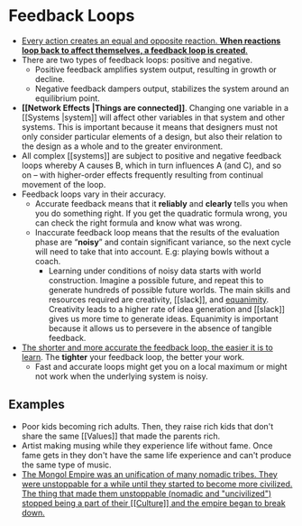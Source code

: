 # Feedback Loops

- [Every action creates an equal and opposite reaction. **When reactions loop back to affect themselves, a feedback loop is created**.](https://fs.blog/2011/10/mental-model-feedback-loops/)
- There are two types of feedback loops: positive and negative.
	- Positive feedback amplifies system output, resulting in growth or decline.
	- Negative feedback dampers output, stabilizes the system around an equilibrium point.
- **[[Network Effects |Things are connected]]**. Changing one variable in a [[Systems |system]] will affect other variables in that system and other systems. This is important because it means that designers must not only consider particular elements of a design, but also their relation to the design as a whole and to the greater environment.
- All complex [[systems]] are subject to positive and negative feedback loops whereby A causes B, which in turn influences A (and C), and so on – with higher-order effects frequently resulting from continual movement of the loop.
- Feedback loops vary in their accuracy.
	- Accurate feedback means that it **reliably** and **clearly** tells you when you do something right. If you get the quadratic formula wrong, you can check the right formula and know what was wrong.
	- Inaccurate feedback loop means that the results of the evaluation phase are “**noisy**” and contain significant variance, so the next cycle will need to take that into account. E.g: playing bowls without a coach.
		- Learning under conditions of noisy data starts with world construction. Imagine a possible future, and repeat this to generate hundreds of possible future worlds. The main skills and resources required are creativity, [[slack]], and [equanimity](https://en.wikipedia.org/wiki/Equanimity). Creativity leads to a higher rate of idea generation and [[slack]] gives us more time to generate ideas. Equanimity is important because it allows us to persevere in the absence of tangible feedback.
- [The shorter and more accurate the feedback loop, the easier it is to learn](https://brianlui.dog/2020/05/10/beware-of-tight-feedback-loops/). The **tighter** your feedback loop, the better your work.
	- Fast and accurate loops might get you on a local maximum or might not work when the underlying system is noisy.

## Examples

- Poor kids becoming rich adults. Then, they raise rich kids that don't share the same [[Values]] that made the parents rich.
- Artist making musing while they experience life without fame. Once fame gets in they don't have the same life experience and can't produce the same type of music.
- [The Mongol Empire was an unification of many nomadic tribes. They were unstoppable for a while until they started to become more civilized. The thing that made them unstoppable (nomadic and "uncivilized") stopped being a part of their [[Culture]] and the empire began to break down.](https://www.dancarlin.com/product/hardcore-history-wrath-of-the-khans-series/)
